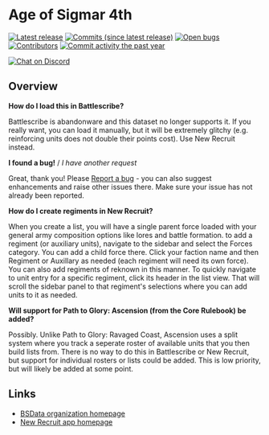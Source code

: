 Age of Sigmar 4th
==================

[![Latest release](https://img.shields.io/github/release/BSData/age-of-sigmar-4th.svg?style=flat-square)](https://github.com/BSData/age-of-sigmar-4th/releases/latest)
[![Commits (since latest release)](https://img.shields.io/github/commits-since/BSData/age-of-sigmar-4th/latest.svg?style=flat-square)](https://github.com/BSData/age-of-sigmar-4th/releases)
[![Open bugs](https://img.shields.io/github/issues/BSData/age-of-sigmar-4th/bug.svg?style=flat-square&label=bugs)](https://github.com/BSData/age-of-sigmar-4th/issues?q=is%3Aissue+is%3Aopen+label%3Abug)
[![Contributors](https://img.shields.io/github/contributors/BSData/age-of-sigmar-4th.svg?style=flat-square)](https://github.com/BSData/age-of-sigmar-4th/graphs/contributors)
[![Commit activity the past year](https://img.shields.io/github/commit-activity/y/BSData/age-of-sigmar-4th.svg?style=flat-square)](https://github.com/BSData/age-of-sigmar-4th/pulse/monthly)

[![Chat on Discord](https://img.shields.io/discord/558412685981777922.svg?logo=discord&style=popout-square)](https://www.bsdata.net/discord)

## Overview ##

__How do I load this in Battlescribe?__

Battlescribe is abandonware and this dataset no longer supports it. If you really want, you can load it manually, but it will be extremely glitchy (e.g. reinforcing units does not double their points cost). Use New Recruit instead.

__I found a bug!__ / *I have another request*

Great, thank you! Please [Report a bug][bug report] - you can also suggest enhancements and raise other issues there. Make sure your issue has not already been reported.

__How do I create regiments in New Recruit?__ 

When you create a list, you will have a single parent force loaded with your general army composition options like lores and battle formation. to add a regiment (or auxiliary units), navigate to the sidebar and select the Forces category. You can add a child force there. Click your faction name and then Regiment or Auxillary as needed (each regiment will need its own force). You can also add regiments of reknown in this manner. To quickly navigate to unit entry for a specific regiment, click its header in the list view. That will scroll the sidebar panel to that regiment's selections where you can add units to it as needed.

__Will support for Path to Glory: Ascension (from the Core Rulebook) be added?__ 

Possibly. Unlike Path to Glory: Ravaged Coast, Ascension uses a split system where you track a seperate roster of available units that you then build lists from. There is no way to do this in Battlescribe or New Recruit, but support for individual rosters or lists could be added. This is low priority, but will likely be added at some point.


## Links ##

* [BSData organization homepage][BSData.net]
* [New Recruit app homepage](https://www.newrecruit.eu/)

[BSData.net]: https://www.bsdata.net/
[bug report]: https://github.com/BSData/age-of-sigmar-4th/issues/new/choose
